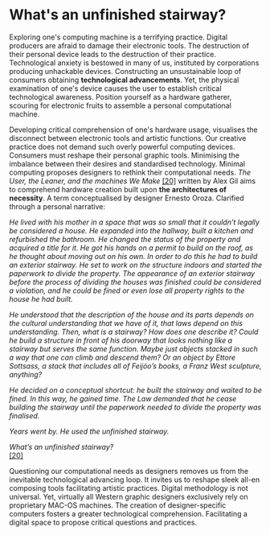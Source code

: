 # What's an unfinished stairway?
Exploring one's computing machine is a terrifying practice. Digital producers are afraid to damage their electronic tools. The destruction of their personal device leads to the destruction of their practice. Technological anxiety is bestowed in many of us, instituted by corporations producing unhackable devices. Constructing an unsustainable loop of consumers obtaining **technological advancements**. Yet, the physical examination of one's device causes the user to establish critical technological awareness. Position yourself as a hardware gatherer, scouring for electronic fruits to assemble a personal computational machine.



Developing critical comprehension of one's hardware usage, visualises the disconnect between electronic tools and artistic functions. Our creative practice does not demand such overly powerful computing devices. Consumers must reshape their personal graphic tools. Minimising the imbalance between their desires and standardised technology. Minimal computing proposes designers to rethink their computational needs. *The User, the Leaner, and the machines We Make* <a href="#bibliography">[20]</a> written by Alex Gil aims to comprehend hardware creation built upon **the architectures of necessity**. A term conceptualised by designer Ernesto Oroza. Clarified through a personal narrative: 



*He lived with his mother in a space that was so small that it couldn’t legally be considered a house. He expanded into the hallway, built a kitchen and refurbished the bathroom. He changed the status of the property and acquired a title for it. He got his hands on a permit to build on the roof, as he thought about moving out on his own. In order to do this he had to build an exterior stairway. He set to work on the structure indoors and started the paperwork to divide the property. The appearance of an exterior stairway before the process of dividing the houses was finished could be considered a violation, and he could be fined or even lose all property rights to the house he had built.* 


*He understood that the description of the house and its parts depends on the cultural understanding that we have of it, that laws depend on this understanding. Then, what is a stairway? How does one describe it? Could he build a structure in front of his doorway that looks nothing like a stairway but serves the same function. Maybe just objects stacked in such a way that one can climb and descend them? Or an object by Ettore Sottsass, a stack that includes all of Feijóo’s books, a Franz West sculpture, anything?*
 

*He decided on a conceptual shortcut: he built the stairway and waited to be fined. In this way, he gained time. The Law demanded that he cease building the stairway until the paperwork needed to divide the property was finalised.* 


*Years went by. He used the unfinished stairway.* 


*What’s an unfinished stairway?* <br>
<a href="#bibliography">[20]</a>


Questioning our computational needs as designers removes us from the inevitable technological advancing loop. It invites us to reshape sleek all-en composing tools facilitating artistic practices. Digital methodology is not universal. Yet, virtually all Western graphic designers exclusively rely on proprietary MAC-OS machines. The creation of designer-specific computers fosters a greater technological comprehension. Facilitating a digital space to propose critical questions and practices.  
